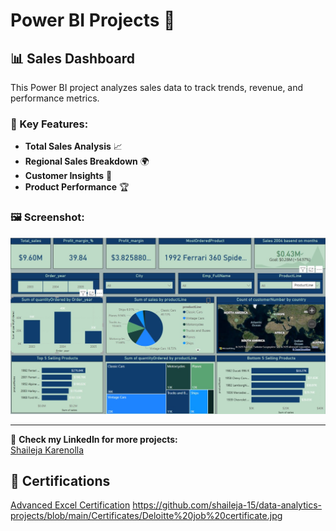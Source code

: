 # Power BI Projects 🚀

## 📊 Sales Dashboard
This Power BI project analyzes sales data to track trends, revenue, and performance metrics.

### 🔹 Key Features:
- **Total Sales Analysis** 📈  
- **Regional Sales Breakdown** 🌍  
- **Customer Insights** 👥  
- **Product Performance** 🏆  

### 🖼️ Screenshot:
![Sales Dashboard](PowerBI_Projects/sales_dashboard.jpg)

---

🔗 **Check my LinkedIn for more projects:**  
[Shaileja Karenolla](https://www.linkedin.com/in/shaileja-karenolla-1ba523289)  

## 📜 Certifications  
[Advanced Excel Certification](https://github.com/shaileja-15/data-analytics-projects/blob/main/Certificates/Advanced%20Excel.jpg)
https://github.com/shaileja-15/data-analytics-projects/blob/main/Certificates/Deloitte%20job%20certificate.jpg
